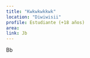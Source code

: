```yaml
---
title: "Kwkwkwkkwk"
location: "Diwiwisii"
profile: Estudiante (+18 años)
area: 
link: Jb
---
```


Bb
